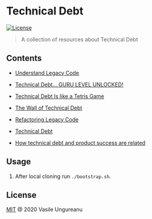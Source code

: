 # Technical Debt

<a href="https://github.com/VasileUngureanu/ways-of-working/blob/master/LICENSE"><img src="https://img.shields.io/badge/license-MIT-green.svg" alt="License"></a>

> A collection of resources about Technical Debt

## Contents

* [Understand Legacy Code](https://understandlegacycode.com/)

* [Technical Debt... GURU LEVEL UNLOCKED!](https://fernandocejas.com/2019/06/13/technical-debt-guru-level-unlocked/)

* [Technical Debt Is like a Tetris Game](https://www.fluentcpp.com/2020/01/17/technical-debt-is-like-a-tetris-game/)

* [The Wall of Technical Debt](https://verraes.net/2020/01/wall-of-technical-debt/)

* [Refactoring Legacy Code](https://www.youtube.com/watch?v=1ap11RbVGik&list=PLqew6vQ7CzHI4gR0u3t7-F_suq8W044us)

* [Technical Debt](https://martinfowler.com/bliki/TechnicalDebt.html)

* [How technical debt and product success are related](https://medium.com/unboxing-product-management/how-technical-debt-and-product-success-are-related-3e93bb4f6db0)

## Usage

1. After local cloning run `./bootstrap.sh`.

License
-------

[MIT](LICENSE) @ 2020 Vasile Ungureanu
